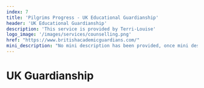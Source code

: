 ```yaml
---
index: 7
title: 'Pilgrims Progress - UK Educational Guardianship'
header: 'UK Educational Guardianship'
description: 'This service is provided by Terri-Louise'
logo_image: '/images/services/counselling.png'
href: "https://www.britishacademicguardians.com/"
mini_description: "No mini description has been provided, once mini description is provided here, I will ammend it... Hope this helps, need to type more this 200 characters for this look consistent otherwise it looks a bit weird and not nice. I also realised that having a hover effect on these makes the site look very janky and won't work very well on phones."
---
```


# UK Guardianship
